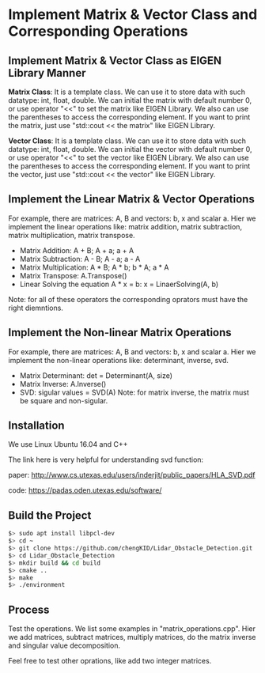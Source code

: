 # Implement Matrix & Vector Class and Corresponding Operations

## Implement Matrix & Vector Class as EIGEN Library Manner

**Matrix Class**:
It is a template class. We can use it to store data with such datatype: int, float, double. We can initial the matrix with default number 0, or use operator "<<" to set the matrix like EIGEN Library. We also can use the parentheses to access the corresponding element. If you want to print the matrix, just use "std::cout << the matrix" like EIGEN Library.

**Vector Class**:
It is a template class. We can use it to store data with such datatype: int, float, double. We can initial the vector with default number 0, or use operator "<<" to set the vector like EIGEN Library. We also can use the parentheses to access the corresponding element. If you want to print the vector, just use "std::cout << the vector" like EIGEN Library.

## Implement the Linear Matrix & Vector Operations
For example, there are matrices: A, B and vectors: b, x and scalar a.
Hier we implement the linear operations like: matrix addition, matrix subtraction, matrix multiplication, matrix transpose.
* Matrix Addition: A + B;    A + a;     a + A
* Matrix Subtraction: A - B;    A - a;      a - A
* Matrix Multiplication: A * B;     A * b;      b * A;      a * A
* Matrix Transpose: A.Transpose()
* Linear Solving the equation A * x = b: x = LinaerSolving(A, b)

Note: for all of these operators the corresponding oprators must have the right diemntions.

## Implement the Non-linear Matrix Operations
For example, there are matrices: A, B and vectors: b, x and scalar a.
Hier we implement the non-linear operations like: determinant, inverse, svd.
* Matrix Determinant: det = Determinant(A, size)
* Matrix Inverse: A.Inverse()
* SVD: sigular values = SVD(A)
Note: for matrix inverse, the matrix must be square and non-sigular.

## Installation
We use Linux Ubuntu 16.04 and C++

The link here is very helpful for understanding svd function:

paper: http://www.cs.utexas.edu/users/inderjit/public_papers/HLA_SVD.pdf

code: https://padas.oden.utexas.edu/software/

## Build the Project
```bash
$> sudo apt install libpcl-dev
$> cd ~
$> git clone https://github.com/chengKID/Lidar_Obstacle_Detection.git
$> cd Lidar_Obstacle_Detection
$> mkdir build && cd build
$> cmake ..
$> make
$> ./environment
```

## Process
Test the operations. We list some examples in "matrix_operations.cpp". Hier we add matrices, subtract matrices, multiply matrices, do the matrix inverse and singular value decomposition.

Feel free to test other oprations, like add two integer matrices.
